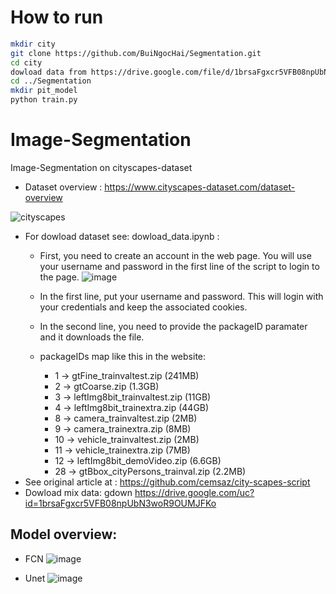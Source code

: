 # How to run 
```bash
mkdir city
git clone https://github.com/BuiNgocHai/Segmentation.git
cd city 
dowload data from https://drive.google.com/file/d/1brsaFgxcr5VFB08npUbN3woR9OUMJFKo/view?usp=sharing
cd ../Segmentation
mkdir pit_model
python train.py
```

# Image-Segmentation
Image-Segmentation on cityscapes-dataset 
+ Dataset overview : https://www.cityscapes-dataset.com/dataset-overview

![cityscapes](https://user-images.githubusercontent.com/38074499/62729743-cc545000-ba48-11e9-84f3-9199ee31eeb9.png)

+ For dowload dataset see: dowload_data.ipynb : 
  + First, you need to create an account in the web page. You will use your username and password in the first line of the script to login to the page.
  ![image](https://user-images.githubusercontent.com/38074499/62730013-58ff0e00-ba49-11e9-913f-3ddbe35ace49.png)
  
  + In the first line, put your username and password. This will login with your credentials and keep the associated cookies.
  + In the second line, you need to provide the packageID paramater and it downloads the file.
  + packageIDs map like this in the website:
    + 1 -> gtFine_trainvaltest.zip (241MB) 
    + 2 -> gtCoarse.zip (1.3GB) 
    + 3 -> leftImg8bit_trainvaltest.zip (11GB) 
    + 4 -> leftImg8bit_trainextra.zip (44GB) 
    + 8 -> camera_trainvaltest.zip (2MB) 
    + 9 -> camera_trainextra.zip (8MB) 
    + 10 -> vehicle_trainvaltest.zip (2MB) 
    + 11 -> vehicle_trainextra.zip (7MB) 
    + 12 -> leftImg8bit_demoVideo.zip (6.6GB) 
    + 28 -> gtBbox_cityPersons_trainval.zip (2.2MB)
 + See original article at : https://github.com/cemsaz/city-scapes-script
 + Dowload mix data: gdown https://drive.google.com/uc?id=1brsaFgxcr5VFB08npUbN3woR9OUMJFKo

 ## Model overview:
 + FCN
  ![image](https://user-images.githubusercontent.com/38074499/62730581-741e4d80-ba4a-11e9-9ef4-f35350a2a72f.png)
  
 + Unet
 ![image](https://user-images.githubusercontent.com/38074499/62730618-89937780-ba4a-11e9-8157-c704ccdb583a.png)

